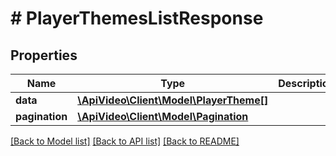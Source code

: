 # # PlayerThemesListResponse

## Properties

Name | Type | Description | Notes
------------ | ------------- | ------------- | -------------
**data** | [**\ApiVideo\Client\Model\PlayerTheme[]**](PlayerTheme.md) |  |
**pagination** | [**\ApiVideo\Client\Model\Pagination**](Pagination.md) |  |

[[Back to Model list]](../../README.md#models) [[Back to API list]](../../README.md#endpoints) [[Back to README]](../../README.md)
